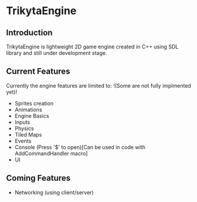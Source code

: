 # TrikytaEngine
## Introduction
TrikytaEngine is lightweight 2D game engine created in C++ using SDL library and still under development stage.

## Current Features
Currently the engine features are limited to:
!(Some are not fully implmented yet)!
* Sprites creation
* Animations
* Engine Basics
* Inputs
* Physics
* Tiled Maps
* Events
* Console (Press '$' to open)[Can be used in code with AddCommandHandler macro]
* UI
## Coming Features

* Networking (using client/server)
